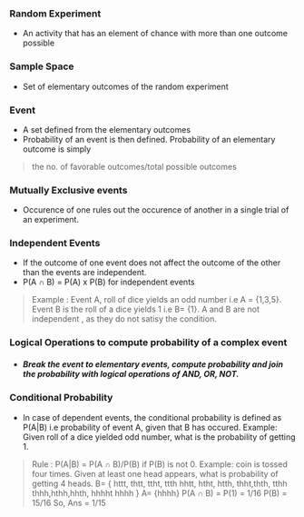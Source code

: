
### Random Experiment 
* An activity that has an element of chance  with more than one outcome possible
### Sample Space 
* Set of elementary outcomes of the random experiment
### Event 
* A set defined from the elementary outcomes
* Probability of an event is then defined. Probability of an elementary outcome is simply 
 > the no. of favorable outcomes/total possible outcomes
### Mutually Exclusive events 
* Occurence of one rules out the occurence of another in a single trial of an experiment.
### Independent Events 
* If the outcome of one event does not affect the outcome of the other than the events are independent.
* P(A ∩ B) = P(A) x P(B) for independent events
> Example : Event A, roll of dice yields an odd number i.e A = {1,3,5}. Event B is the roll of a dice yields 1 i.e B= {1}. A and B are not
independent , as they do not satisy the condition.
### Logical Operations to compute probability of a complex event
  * ##### Break the event to elementary events, compute probability and join the probability with logical operations of AND, OR, NOT.
### Conditional Probability 
* In case of dependent events, the conditional probability is defined as P(A|B) i.e probability of event A,
  given that B has occured. Example: Given roll of a dice yielded odd number, what is the probability of getting 1.
> Rule : P(A|B) = P(A ∩ B)/P(B) if P(B) is not 0.
 Example:  coin is tossed four times. Given at least one head appears, what is probability of getting 4 heads.
 B= {
 httt, thtt, ttht, ttth
 hhtt, htht, htth, thht,thth, tthh
 thhh,hthh,hhth, hhhht
 hhhh
 }
 A= {hhhh}
 P(A ∩ B) = P(1) = 1/16
 P(B) = 15/16
 So, Ans = 1/15

